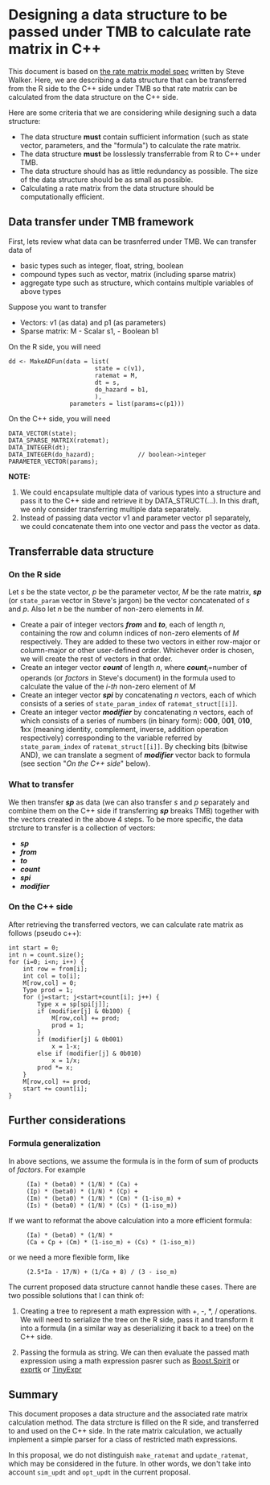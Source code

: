 # Designing a data structure to be passed under TMB to calculate rate matrix in C++
This document is based on [the rate matrix model spec](https://github.com/mac-theobio/McMasterPandemic/blob/tmb/notes/indexing/doc-output/indexing.md) written by Steve Walker. Here, we are describing a data structure that can be transferred from the R side to the C++ side under TMB so that rate matrix can be calculated from the data structure on the C++ side. 

Here are some criteria that we are considering while designing such a data structure:

 - The data structure **must** contain sufficient information (such as state vector, parameters, and the "formula") to calculate the rate matrix.
 - The data structure **must** be losslessly transferrable from R to C++ under TMB.
 - The data structure should has as little redundancy as possible. The size of the data structure should be as small as possible.
 - Calculating a rate matrix from the data structure should be computationally efficient.
## Data transfer under TMB framework
First, lets review what data can be trasnferred under TMB. We can transfer data of
 - basic types such as integer, float, string, boolean
 - compound types such as vector, matrix (including sparse matrix)
 - aggregate type such as structure, which contains multiple variables of above types
 
Suppose you want to transfer 
   -    Vectors: v1 (as data) and p1 (as parameters)
   -    Sparse matrix: M 
    -   Scalar s1, 
    -   Boolean b1

On the R side, you will need 

    dd <- MakeADFun(data = list(
                            state = c(v1),
                            ratemat = M,
                            dt = s,
                            do_hazard = b1,
                            ),
                     parameters = list(params=c(p1)))

On the C++ side, you will need

    DATA_VECTOR(state);
    DATA_SPARSE_MATRIX(ratemat);
    DATA_INTEGER(dt);          
    DATA_INTEGER(do_hazard);            // boolean->integer
    PARAMETER_VECTOR(params);

**NOTE:** 
 1. We could encapsulate multiple data of various types into a structure and pass it to the C++ side and retrieve it by DATA_STRUCT(...). In this draft, we only consider transferring multiple data separately.
 2. Instead of passing data vector v1 and parameter vector p1 separately, we could concatenate them into one vector and pass the vector as data.

## Transferrable data structure
### On the R side
Let *s* be the state vector, *p* be the parameter vector, *M* be the rate matrix, ***sp*** (or `state_param` vector in Steve's jargon) be the vector concatenated of *s* and *p*. Also let *n* be the number of non-zero elements in *M*.

 - Create a pair of integer vectors ***from*** and ***to***, each of length *n*, containing the row and column indices of non-zero elements of *M* respectively. They are added to these two vectors in either row-major or column-major or other user-defined order. Whichever order is chosen, we will create the rest of vectors in that order.
 - Create an integer vector ***count*** of length *n*, where ***count**<sub>i</sub>*=number of operands (or *factors* in Steve's document) in the formula used to calculate the value of the *i-th* non-zero element of *M*
 - Create an integer vector ***spi*** by concatenating *n* vectors, each of which consists of a series of `state_param_index` of `ratemat_struct[[i]]`.
 - Create an integer vector ***modifier*** by concatenating *n* vectors, each of which consists of a series of numbers (in binary form): 0**00**, 0**01**, 0**10**, **1**xx (meaning identity, complement, inverse, addition operation respectively) corresponding to the variable referred by `state_param_index` of `ratemat_struct[[i]]`. By checking bits (bitwise AND), we can translate a segment of ***modifier*** vector back to formula (see section "*On the C++ side*" below).
### What to transfer
We then transfer ***sp*** as data (we can also transfer *s* and *p* separately and combine them on the C++ side if transferring ***sp*** breaks TMB) together with the vectors created in the above 4 steps. To be more specific, the data strcture to transfer is a collection of vectors:
 - ***sp***
 - ***from*** 
 - ***to***
 - ***count***
 - ***spi***
 - ***modifier***
### On the C++ side
After retrieving the transferred vectors, we can calculate rate matrix as follows (pseudo c++):

    int start = 0;
    int n = count.size();
    for (i=0; i<n; i++) {
        int row = from[i]; 
        int col = to[i];
        M[row,col] = 0;
        Type prod = 1;
        for (j=start; j<start+count[i]; j++) {
            Type x = sp[spi[j]];
            if (modifier[j] & 0b100) {
                M[row,col] += prod;
                prod = 1;
            }
            if (modifier[j] & 0b001)
                x = 1-x;
            else if (modifier[j] & 0b010)
                x = 1/x;
            prod *= x;
        }
        M[row,col] += prod;
        start += count[i];
    }

## Further considerations
### Formula generalization
In above sections, we assume the formula is in the form of sum of products of *factors*. For example

         (Ia) * (beta0) * (1/N) * (Ca) +
         (Ip) * (beta0) * (1/N) * (Cp) +
         (Im) * (beta0) * (1/N) * (Cm) * (1-iso_m) +
         (Is) * (beta0) * (1/N) * (Cs) * (1-iso_m))
If we want to reformat the above calculation into a more efficient formula:

         (Ia) * (beta0) * (1/N) * 
         (Ca + Cp + (Cm) * (1-iso_m) + (Cs) * (1-iso_m))
or we need a more flexible form, like

         (2.5*Ia - 17/N) + (1/Ca + 8) / (3 - iso_m)
The current proposed data structure cannot handle these cases. There are two possible solutions that I can think of:

 1. Creating a tree to represent a math expression with +, -, *, /
    operations. We will need to serialize the tree on the R side, pass
    it and transform it into a formula (in a similar way as
    deserializing it back to a tree) on the C++ side.
    
 2. Passing the formula as string. We can then evaluate the passed math expression using a math expression pasrer such as [Boost.Spirit](https://www.boost.org/doc/libs/1_76_0/libs/spirit/doc/html/index.html) or [exprtk](http://partow.net/programming/exprtk/index.html) or [TinyExpr](https://github.com/codeplea/tinyexpr)
## Summary
This document proposes a data structure and the associated rate matrix calculation method. The data strcture is filled on the R side, and transferred to and used on the C++ side. In the rate matrix calculation, we actually implement a simple parser for a class of restricted math expressions.

In this proposal, we do not distinguish `make_ratemat` and `update_ratemat`, which may be considered in the future. In other words, we don't take into account `sim_updt` and `opt_updt` in the current proposal.
    

